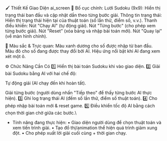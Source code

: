 🖌 Thiết Kế Giao Diện ai_screen 
📌 Bố cục chính:
Lưới Sudoku (9x9): Hiển thị trạng thái ban đầu và cập nhật dần theo từng bước giải.
Thông tin trạng thái: Hiển thị trạng thái hiện tại của thuật toán (số lần thử, điểm số, v.v.).
Thanh điều khiển:
Nút "Chạy AI" (tự động giải).
Nút "Từng bước" (cho phép xem từng bước giải).
Nút "Reset" (xóa bảng và nhập bài toán mới).
Nút "Quay lại" (về màn hình chính).

📌 Màu sắc & Trực quan:
Màu xanh dương cho số được nhập từ ban đầu.
Màu đỏ cho số đang được thay đổi bởi AI.
Hiệu ứng nổi bật khi AI đang xem xét một ô.

⚙️ Chức Năng Cần Có
1️⃣ Hiển thị bài toán Sudoku khi vào giao diện.
2️⃣ Giải bài Sudoku bằng AI với hai chế độ:

Tự động giải (AI chạy đến khi hoàn tất).

Giải từng bước (người dùng nhấn "Tiếp theo" để thấy từng bước AI thực hiện).
3️⃣ Ghi log trạng thái AI (đếm số lần thử, điểm số thuật toán).
4️⃣ Cho phép nhập bài toán mới & reset game.
5️⃣ Điều khiển tốc độ AI bằng cách chọn thời gian chờ giữa các bước.\


- Tính năng đang thực hiện:
•	Giao diện người dùng để chọn thuật toán và xem tiến trình giải.
•	Tạo đồ thị/animation thể hiện quá trình giảm xung đột.
•	Cho phép xuất lời giải cuối cùng + thời gian chạy.
